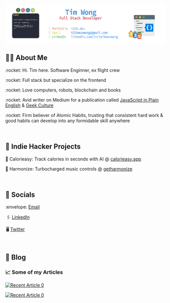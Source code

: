 <img align="center" src="https://raw.githubusercontent.com/T31K/T31K/master/BG%20linkedin%20NEW.jpg"/>   

## 🤙🏻 About Me 
<p>:rocket: Hi. Tim here. Software Enginner, ex flight crew</p> 
<p>:rocket: Full stack but specialize on the frontend</p>
<p>:rocket: Love computers, robots, blockchain and books</p>
<p>:rocket: Avid writer on Medium for a publication called <a href="https://javascript.plainenglish.io/">JavaScript in Plain English</a> & <a href="https://medium.com/geekculture">Geek Culture </a></p>
<p>:rocket: Firm believer of Atomic Habits, trusting that consistent hard work & good habits can develop into any formidable skill anywhere </p>

<br>

## 📱 Indie Hacker Projects
<p> 🍔 Calorieasy: Track calories in seconds with AI @ <a href="https://calorieasy.app">calorieasy.app</a></p>
<p> 🎹 Harmonize: Turbocharged music controls @ <a href="https://getharmonize">getharmonize</a></p>

<br>

## :key: Socials
<p>:envelope: <a href="mailto:t31kmunwong@gmail.com">Email</a></p>
<p>  🖇 <a href="https://linkedin.com/in/teikmunwong">LinkedIn</a></p>
<p>  🖥 <a href="https://twitter.com/t31kx">Twitter</a></p>

<br>

## 📖 Blog
### 📈 Some of my Articles 
<a target="_blank" href="https://github-readme-medium-recent-article.vercel.app/medium/@t31k/8"><img src="https://github-readme-medium-recent-article.vercel.app/medium/@t31k/9" alt="Recent Article 0">
  
<a target="_blank" href="https://github-readme-medium-recent-article.vercel.app/medium/@t31k/0"><img src="https://github-readme-medium-recent-article.vercel.app/medium/@t31k/0" alt="Recent Article 0">
